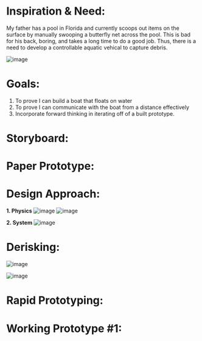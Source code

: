 # Inspiration & Need:

My father has a pool in Florida and currently scoops out items on the surface by manually swooping a butterfly net across the pool. This is bad for his back, boring, and takes a long time to do a good job. Thus, there is a need to develop a controllable aquatic vehical to capture debris.

![image](https://user-images.githubusercontent.com/30520534/206319954-3f09ea07-08f3-4c4a-996f-c6462ef12abf.png)

# Goals:
1. To prove I can build a boat that floats on water
2. To prove I can communicate with the boat from a distance effectively
3. Incorporate forward thinking in iterating off of a built prototype. 

# Storyboard: 

# Paper Prototype:


# Design Approach:
**1. Physics**
![image](https://user-images.githubusercontent.com/30520534/206320059-0dcfddd6-a985-4594-ab5c-49d9ea87beb4.png)
![image](https://user-images.githubusercontent.com/30520534/206320071-85f08ea9-19ed-47cb-a18b-0a6a8e83e5c4.png)

**2. System**
![image](https://user-images.githubusercontent.com/30520534/206320134-90b65567-e11b-4768-adab-516de3347409.png)

# Derisking: 
![image](https://user-images.githubusercontent.com/30520534/206320264-6dc306fc-7e7d-49b7-b33f-ade6b398fb12.png)

![image](https://user-images.githubusercontent.com/30520534/206320280-11366dbb-e6ac-42ab-9d4a-5dae17e665ac.png)

# Rapid Prototyping:


# Working Prototype #1:

